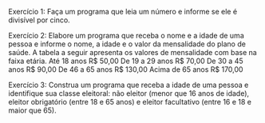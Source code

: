 Exercício 1: Faça um programa que leia um número e informe se ele é divisível por cinco.

Exercício 2: Elabore um programa que receba o nome e a idade de uma pessoa e informe o
nome, a idade e o valor da mensalidade do plano de saúde. A tabela a seguir apresenta
os valores de mensalidade com base na faixa etária.
Até 18 anos R$ 50,00
De 19 a 29 anos R$ 70,00
De 30 a 45 anos R$ 90,00
De 46 a 65 anos R$ 130,00
Acima de 65 anos R$ 170,00

Exercício 3: Construa um programa que receba a idade de uma pessoa e identifique sua classe
eleitoral: não eleitor (menor que 16 anos de idade), eleitor obrigatório (entre 18 e
65 anos) e eleitor facultativo (entre 16 e 18 e maior que 65).